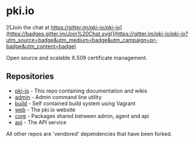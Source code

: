 pki.io
======

[![Join the chat at https://gitter.im/pki-io/pki-io](https://badges.gitter.im/Join%20Chat.svg)](https://gitter.im/pki-io/pki-io?utm_source=badge&utm_medium=badge&utm_campaign=pr-badge&utm_content=badge)

Open source and scalable X.509 certificate management.

## Repositories

* [pki-io](https://github.com/pki-io/pki-io) - This repo containing documentation and wikis
* [admin](https://github.com/pki-io/admin) - Admin command line utility
* [build](https://github.com/pki-io/build) - Self contained build system using Vagrant
* [web](https://github.com/pki-io/web) - The pki.io website
* [core](https://github.com/pki-io/core) - Packages shared between admin, agent and api
* [api](https://github.com/pki-io/api) - The API service

All other repos are 'vendored' dependencies that have been forked.

